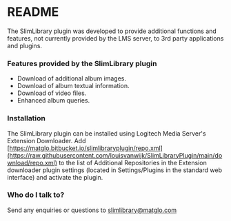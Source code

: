 # README #

The SlimLibrary plugin was developed to provide additional functions and features, not currently provided by the LMS server, to 3rd party applications and plugins.

### Features provided by the SlimLibrary plugin ###

* Download of additional album images.
* Download of album textual information.
* Download of video files.
* Enhanced album queries.

### Installation ###

The SlimLibrary plugin can be installed using Logitech Media Server's Extension Downloader. Add [https://matglo.bitbucket.io/slimlibraryplugin/repo.xml](https://raw.githubusercontent.com/louisvanwijk/SlimLibraryPlugin/main/download/repo.xml) to the list of Additional Repositories in the Extension downloader plugin settings (located in Settings/Plugins in the standard web interface) and activate the plugin. 

### Who do I talk to? ###

Send any enquiries or questions to slimlibrary@matglo.com
